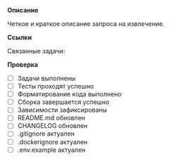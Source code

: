 **Описание**

Четкое и краткое описание запроса на извлечение.

**Ссылки**

Связанные задачи:

**Проверка**

- [ ] Задачи выполнены
- [ ] Тесты проходят успешно
- [ ] Форматирование кода выполнено
- [ ] Сборка завершается успешно
- [ ] Зависимости зафиксированы
- [ ] README.md обновлен
- [ ] CHANGELOG обновлен
- [ ] .gitignore актуален
- [ ] .dockerignore актуален
- [ ] .env.example актуален
